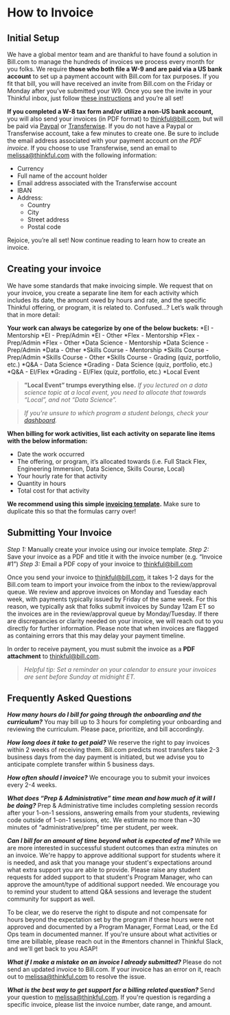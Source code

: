 # How to Invoice

## Initial Setup


We have a global mentor team and are thankful to have found a solution in Bill.com to manage the hundreds of invoices we process every month for you folks. We require **those who both file a W-9 and are paid via a US bank account** to set up a payment account with Bill.com for tax purposes. If you fit that bill, you will have received an invite from Bill.com on the Friday or Monday after you’ve submitted your W9. Once you see the invite in your Thinkful inbox, just follow [these instructions](https://docs.google.com/document/d/1GZnuI9u3PYqdV30-mqKhpIBD4oTD1knYPMsFrhVD_DQ/edit) and you’re all set!

**If you completed a W-8 tax form and/or utilize a non-US bank account,** you will also send your invoices (in PDF format) to thinkful@bill.com, but will be paid via [Paypal](https://www.paypal.com) or [Transferwise](https://transferwise.com). If you do not have a Paypal or Transferwise account, take a few minutes to create one. Be sure to include the email address associated with your payment account *on the PDF invoice.* If you choose to use Transferwise, send an email to melissa@thinkful.com with the following information:
   * Currency
   * Full name of the account holder
   * Email address associated with the Transferwise account
   * IBAN
   * Address:
      * Country
      * City
      * Street address
      * Postal code

Rejoice, you’re all set! Now continue reading to learn how to create an invoice. 


## Creating your invoice

We have some standards that make invoicing simple. We request that on your invoice, you create a separate line item for each activity which includes its date, the amount owed by hours and rate, and the specific Thinkful offering, or program, it is related to. Confused…? Let’s walk through that in more detail: 

**Your work can always be categorize by one of the below buckets:**
   *EI - Mentorship
   *EI - Prep/Admin
   *EI - Other
   *Flex - Mentorship
   *Flex - Prep/Admin
   *Flex - Other
   *Data Science - Mentorship
   *Data Science - Prep/Admin
   *Data - Other
   *Skills Course - Mentorship
   *Skills Course - Prep/Admin
   *Skills Course - Other
   *Skills Course - Grading (quiz, portfolio, etc.)
   *Q&A - Data Science
   *Grading - Data Science (quiz, portfolio, etc.)
   *Q&A - EI/Flex
   *Grading - EI/Flex (quiz, portfolio, etc.)
   *Local Event

>**”Local Event” trumps everything else.** *If you lectured on a data science topic at a local event, you need to allocate that towards “Local”, and not “Data Science”.*

>*If you're unsure to which program a student belongs, check your [dashboard](https://dashboard.thinkful.com/).*

**When billing for work activities, list each activity on separate line items with the below information:**
   * Date the work occurred
   * The offering, or program, it’s allocated towards (i.e. Full Stack Flex, Engineering Immersion, Data Science, Skills Course, Local)
   * Your hourly rate for that activity
   * Quantity in hours
   * Total cost for that activity

**We recommend using this simple [invoicing template](https://www.dropbox.com/s/gfjzdsenk21onny/Mentor%20Invoice%20Template%20%281%29.xlsx?dl=0).** Make sure to duplicate this so that the formulas carry over! 


## Submitting Your Invoice

*Step 1:* Manually create your invoice using our invoice template.
*Step 2:* Save your invoice as a PDF and title it with the invoice number (e.g. “Invoice #1”)
*Step 3:* Email a PDF copy of your invoice to thinkful@bill.com 

Once you send your invoice to thinkful@bill.com, it takes 1-2 days for the Bill.com team to import your invoice from the inbox to the review/approval queue. We review and approve invoices on Monday and Tuesday each week, with payments typically issued by Friday of the same week. For this reason, we typically ask that folks submit invoices by Sunday 12am ET so the invoices are in the review/approval queue by Monday/Tuesday. If there are discrepancies or clarity needed on your invoice, we will reach out to you directly for further information. Please note that when invoices are flagged as containing errors that this may delay your payment timeline.

In order to receive payment, you must submit the invoice as a **PDF attachment** to thinkful@bill.com. 


> *Helpful tip: Set a reminder on your calendar to ensure your invoices are sent before Sunday at midnight ET.*


## Frequently Asked Questions

***How many hours do I bill for going through the onboarding and the curriculum?***
You may bill up to 3 hours for completing your onboarding and reviewing the curriculum. Please pace, prioritize, and bill accordingly.

***How long does it take to get paid?***
We reserve the right to pay invoices within 2 weeks of receiving them. Bill.com predicts most transfers take 2-3 business days from the day payment is initiated, but we advise you to anticipate complete transfer within 5 business days.

***How often should I invoice?*** 
We encourage you to submit your invoices every 2-4 weeks. 

***What does “Prep & Administrative” time mean and how much of it will I be doing?***
Prep & Administrative time includes completing session records after your 1-on-1 sessions, answering emails from your students, reviewing code outside of 1-on-1 sessions, etc. We estimate no more than ~30 minutes of “administrative/prep” time per student, per week.

***Can I bill for an amount of time beyond what is expected of me?***
While we are more interested in successful student outcomes than extra minutes on an invoice. We're happy to approve additional support for students where it is needed, and ask that you manage your student's expectations around what extra support you are able to provide. Please raise any student requests for added support to that student's Program Manager, who can approve the amount/type of additional support needed. We encourage you to remind your student to attend Q&A sessions and leverage the student community for support as well. 

To be clear, we do reserve the right to dispute and not compensate for hours beyond the expectation set by the program if these hours were not approved and documented by a Program Manager, Format Lead, or the Ed Ops team in documented manner. If you're unsure about what activities or time are billable, please reach out in the #mentors channel in Thinkful Slack, and we'll get back to you ASAP!

***What if I make a mistake on an invoice I already submitted?***
Please do not send an updated invoice to Bill.com. If your invoice has an error on it, reach out to melissa@thinkful.com to resolve the issue. 

***What is the best way to get support for a billing related question?***
Send your question to melissa@thinkful.com. If you're question is regarding a specific invoice, please list the invoice number, date range, and amount. 
